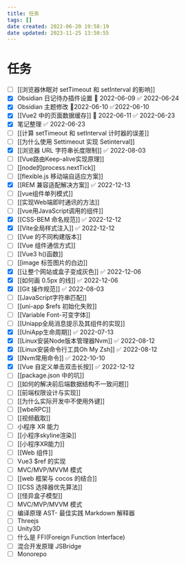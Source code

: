 ```yaml
---
title: 任务
tags: []
date created: 2022-06-20 19:58:19
date updated: 2023-11-25 13:50:55
---
```


# 任务

- [ ] [[浏览器休眠对 setTimeout 和 setInterval 的影响]]
- [x] Obsidian 日记待办插件设置 📅 2022-06-09 ✅ 2022-06-24
- [x] Obsidian 主题修改 📆2022-06-10 ✅2022-06-10
- [x] [[Vue2 中的页面数据缓存]] 📅 2022-06-11 ✅ 2022-06-23
- [x] 笔记整理 ✅ 2022-06-23
- [ ] [[计算 setTimeout 和 setInterval 计时器的误差]]
- [ ] [[为什么使用 Settimeout 实现 Setinterval]]
- [x] [[浏览器 URL 字符串长度限制]] ✅ 2022-08-03
- [ ] [[Vue路由Keep-alive实现原理]]
- [ ] [[node的process.nextTick]]
- [ ] [[flexible.js 移动端自适应方案]]
- [x] [[REM 兼容适配解决方案]] ✅ 2022-12-13
- [ ] [[vue组件单列模式]]
- [ ] [[实现Web端即时通讯的方法]]
- [ ] [[vue用JavaScript调用的组件]]
- [x] [[CSS-BEM 命名规范]] ✅ 2022-12-12
- [x] [[Vite全局样式注入]] ✅ 2022-12-12
- [ ] [[Vue 的不同构建版本]]
- [ ] [[Vue 组件通信方式]]
- [ ] [[Vue3 h()函数]]
- [ ] [[image 标签图片的白边]]
- [x] [[让整个网站或盒子变成灰色]] ✅ 2022-12-06
- [x] [[如何画 0.5px 的线]] ✅ 2022-12-06
- [x] [[Git 操作规范]] ✅ 2022-08-03
- [ ] [[JavaScript字符串匹配]]
- [ ] [[uni-app $refs 初始化失败]]
- [ ] [[Variable Font-可变字体]]
- [ ] [[Uniapp全局消息提示及其组件的实现]]
- [x] [[UniApp生命周期]] ✅ 2022-07-13
- [x] [[Linux安装Node版本管理器Nvm]] ✅ 2022-08-12
- [x] [[Linux安装命令行工具Oh My Zsh]] ✅ 2022-08-12
- [x] [[Nvm常用命令]] ✅ 2022-10-10
- [x] [[Vue 自定义单击双击长按]] ✅ 2022-12-12
- [ ] [[package.json 中的坑]]
- [ ] [[如何的解决前后端数据结构不一致问题]]
- [ ] [[前端权限设计与实现]]
- [ ] [[为什么实际开发中不使用外键]]
- [ ] [[wbeRPC]]
- [ ] [[视频截取]]
- [ ] 小程序 XR 能力
- [ ] [[小程序skyline渲染]]
- [ ] [[小程序XR能力]]
- [ ] [[Web 组件]]
- [ ] Vue3 $ref 的实现
- [ ] MVC/MVP/MVVM 模式
- [ ] [[web 框架与 cocos 的结合]]
- [ ] [[CSS 选择器优先算法]]
- [ ] [[怪异盒子模型]]
- [ ] MVC/MVP/MVVM 模式
- [ ] 编译原理 AST- 最佳实践 Markdown 解释器
- [ ] Threejs
- [ ] Unity3D
- [ ] 什么是 FFI(Foreign Function Interface)
- [ ] 混合开发原理 JSBridge
- [ ] Monorepo
